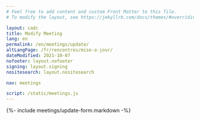 ```yaml
---
# Feel free to add content and custom Front Matter to this file.
# To modify the layout, see https://jekyllrb.com/docs/themes/#overriding-theme-defaults

layout: cadc
title: Modify Meeting
lang: en
permalink: /en/meetings/update/
altLangPage: /fr/rencontres/mise-a-jour/
dateModified: 2021-10-07
nofooter: layout.nofooter
signing: layout.signing
nositesearch: layout.nositesearch

nav: meetings

script: /static/meetings.js
---
```


{%- include meetings/update-form.markdown -%}
